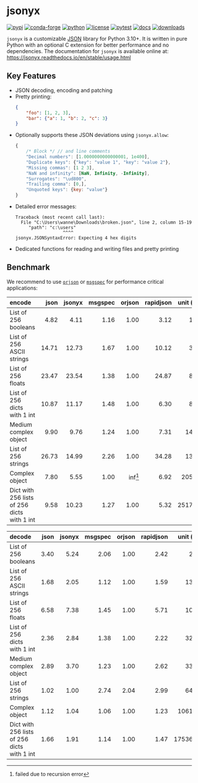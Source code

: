 # jsonyx

[![pypi](https://img.shields.io/pypi/v/jsonyx.svg)](http://pypi.org/project/jsonyx)
[![conda-forge](https://img.shields.io/conda/vn/conda-forge/jsonyx.svg)](https://anaconda.org/conda-forge/jsonyx)
[![python](https://img.shields.io/pypi/pyversions/jsonyx.svg)](http://pypi.org/project/jsonyx)
[![license](https://img.shields.io/pypi/l/jsonyx.svg)](http://pypi.org/project/jsonyx)
[![pytest](https://github.com/nineteendo/jsonyx/actions/workflows/pytest.yml/badge.svg)](https://github.com/nineteendo/jsonyx/actions/workflows/pytest.yml)
[![docs](https://readthedocs.org/projects/jsonyx/badge/?version=stable)](https://jsonyx.readthedocs.io/en/stable/?badge=stable)
[![downloads](https://img.shields.io/pypi/dm/jsonyx.svg)](http://pypi.org/project/jsonyx)

`jsonyx` is a customizable [JSON](http://json.org) library for Python 3.10+. It
is written in pure Python with an optional C extension for better performance
and no dependencies. The documentation for `jsonyx` is available online at:
https://jsonyx.readthedocs.io/en/stable/usage.html

## Key Features

- JSON decoding, encoding and patching
- Pretty printing:
    ```json
    {
        "foo": [1, 2, 3],
        "bar": {"a": 1, "b": 2, "c": 3}
    }
    ```
- Optionally supports these JSON deviations using `jsonyx.allow`:
    ```javascript
    {
        /* Block */ // and line comments
        "Decimal numbers": [1.0000000000000001, 1e400],
        "Duplicate keys": {"key": "value 1", "key": "value 2"},
        "Missing commas": [1 2 3],
        "NaN and infinity": [NaN, Infinity, -Infinity],
        "Surrogates": "\ud800",
        "Trailing comma": [0,],
        "Unquoted keys": {key: "value"}
    }
    ```
- Detailed error messages:
    ```none
    Traceback (most recent call last):
      File "C:\Users\wanne\Downloads\broken.json", line 2, column 15-19
         "path": "c:\users"
                      ^^^^
    jsonyx.JSONSyntaxError: Expecting 4 hex digits
    ```
- Dedicated functions for reading and writing files and pretty printing

## Benchmark

We recommend to use [`orjson`](https://pypi.org/project/orjson) or
[`msgspec`](https://pypi.org/project/msgspec) for performance critical
applications:

| encode                                      |  json | jsonyx | msgspec |  orjson | rapidjson | unit (us) |
|:--------------------------------------------| -----:|-------:|--------:|--------:|----------:|----------:|
| List of 256 booleans                        |  4.82 |   4.11 |    1.16 |    1.00 |      3.12 |      1.85 |
| List of 256 ASCII strings                   | 14.71 |  12.73 |    1.67 |    1.00 |     10.12 |      3.64 |
| List of 256 floats                          | 23.47 |  23.54 |    1.38 |    1.00 |     24.87 |      8.57 |
| List of 256 dicts with 1 int                | 10.87 |  11.17 |    1.48 |    1.00 |      6.30 |      8.54 |
| Medium complex object                       |  9.90 |   9.76 |    1.24 |    1.00 |      7.31 |     14.48 |
| List of 256 strings                         | 26.73 |  14.99 |    2.26 |    1.00 |     34.28 |     13.69 |
| Complex object                              |  7.80 |   5.55 |    1.00 | inf[^1] |      6.92 |    205.10 |
| Dict with 256 lists of 256 dicts with 1 int |  9.58 |  10.23 |    1.27 |    1.00 |      5.32 |   2517.22 |

| decode                                      | json | jsonyx | msgspec | orjson | rapidjson | unit (us) |
|:--------------------------------------------|-----:|-------:|--------:|-------:|----------:|----------:|
| List of 256 booleans                        | 3.40 |   5.24 |    2.06 |   1.00 |      2.42 |      2.03 |
| List of 256 ASCII strings                   | 1.68 |   2.05 |    1.12 |   1.00 |      1.59 |     13.11 |
| List of 256 floats                          | 6.58 |   7.38 |    1.45 |   1.00 |      5.71 |     10.25 |
| List of 256 dicts with 1 int                | 2.36 |   2.84 |    1.38 |   1.00 |      2.22 |     32.11 |
| Medium complex object                       | 2.89 |   3.70 |    1.23 |   1.00 |      2.62 |     33.99 |
| List of 256 strings                         | 1.02 |   1.00 |    2.74 |   2.04 |      2.99 |     64.38 |
| Complex object                              | 1.12 |   1.04 |    1.06 |   1.00 |      1.23 |   1061.41 |
| Dict with 256 lists of 256 dicts with 1 int | 1.66 |   1.91 |    1.14 |   1.00 |      1.47 |  17536.25 |

[^1]: failed due to recursion error